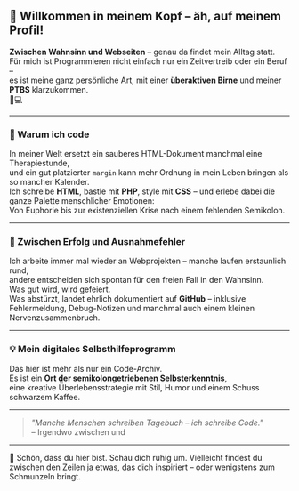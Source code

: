 ## 👋 Willkommen in meinem Kopf – äh, auf meinem Profil!

**Zwischen Wahnsinn und Webseiten** – genau da findet mein Alltag statt.  
Für mich ist Programmieren nicht einfach nur ein Zeitvertreib oder ein Beruf –  
es ist meine ganz persönliche Art, mit einer **überaktiven Birne** und meiner **PTBS** klarzukommen.  
🧠💻

---

### 💬 Warum ich code

In meiner Welt ersetzt ein sauberes HTML-Dokument manchmal eine Therapiestunde,  
und ein gut platzierter `margin` kann mehr Ordnung in mein Leben bringen als so mancher Kalender.  
Ich schreibe **HTML**, bastle mit **PHP**, style mit **CSS** – und erlebe dabei die ganze Palette menschlicher Emotionen:  
Von Euphorie bis zur existenziellen Krise nach einem fehlenden Semikolon.

---

### 🔄 Zwischen Erfolg und Ausnahmefehler

Ich arbeite immer mal wieder an Webprojekten – manche laufen erstaunlich rund,  
andere entscheiden sich spontan für den freien Fall in den Wahnsinn.  
Was gut wird, wird gefeiert.  
Was abstürzt, landet ehrlich dokumentiert auf **GitHub** – inklusive Fehlermeldung, Debug-Notizen und manchmal auch einem kleinen Nervenzusammenbruch.

---

### 💡 Mein digitales Selbsthilfeprogramm

Das hier ist mehr als nur ein Code-Archiv.  
Es ist ein **Ort der semikolongetriebenen Selbsterkenntnis**,  
eine kreative Überlebensstrategie mit Stil, Humor und einem Schuss schwarzem Kaffee.

---

> _"Manche Menschen schreiben Tagebuch – ich schreibe Code."_  
> – Irgendwo zwischen <body> und </html>

---

🙏 Schön, dass du hier bist. Schau dich ruhig um. Vielleicht findest du zwischen den Zeilen ja etwas, das dich inspiriert – oder wenigstens zum Schmunzeln bringt.

<!---
RonDevHub/RonDevHub is a ✨ special ✨ repository because its `README.md` (this file) appears on your GitHub profile.
You can click the Preview link to take a look at your changes.
--->
